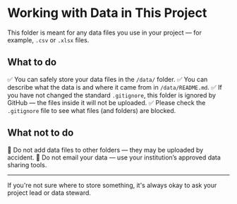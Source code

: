 # Working with Data in This Project

This folder is meant for any data files you use in your project — for example, `.csv` or `.xlsx` files.

## What to do

✅ You can safely store your data files in the `/data/` folder.
✅ You can describe what the data is and where it came from in `/data/README.md`.
✅ If you have not changed the standard `.gitignore`, this folder is ignored by GitHub — the files inside it will not be uploaded.
✅ Please check the `.gitignore` file to see what files (and folders) are blocked.

## What not to do

🚫 Do not add data files to other folders — they may be uploaded by accident.
🚫 Do not email your data — use your institution’s approved data sharing tools.

---

If you're not sure where to store something, it's always okay to ask your project lead or data steward.
